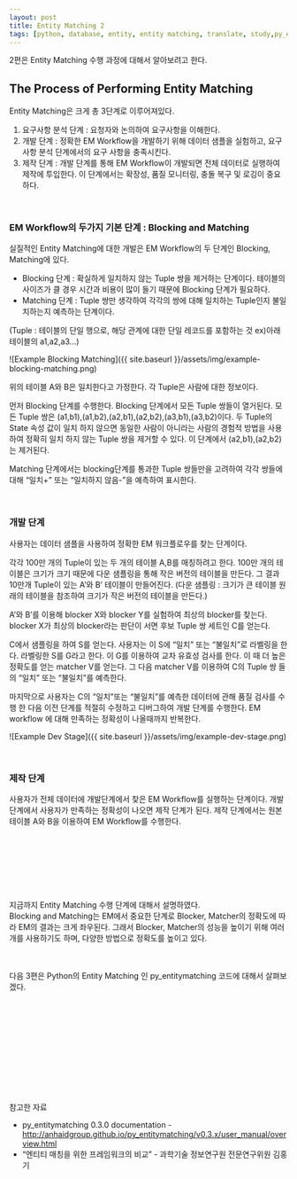 ```yaml
---
layout: post
title: Entity Matching 2
tags: [python, database, entity, entity matching, translate, study,py_entitymatching]
---
```



2편은 Entity Matching 수행 과정에 대해서 알아보려고 한다. 


## The Process of Performing Entity Matching

Entity Matching은 크게 총 3단계로 이루어져있다.

1. 요구사항 분석 단계 : 요청자와 논의하여 요구사항을 이해한다. 
2. 개발 단계  : 정확한 EM Workflow을 개발하기 위해 데이터 샘플을 실험하고, 요구사항 분석 단계에서의 요구 사항을 충족시킨다.
3. 제작 단계  : 개발 단계를 통해 EM Workflow이 개발되면 전체 데이터로 실행하여 제작에 투입한다. 이 단계에서는 확장성, 품질 모니터링, 충돌 복구 및 로깅이 중요하다.
<br>

### EM Workflow의 두가지 기본 단계 : Blocking and Matching

실질적인 Entity Matching에 대한 개발은 EM Workflow의 두 단계인 Blocking, Matching에 있다. 
 * Blocking 단계 :  확실하게 일치하지 않는 Tuple 쌍을 제거하는 단계이다. 테이블의 사이즈가 클 경우 시간과 비용이 많이 들기 때문에 Blocking 단계가 필요하다. 
 * Matching 단계 : Tuple 쌍만 생각하여 각각의 쌍에 대해 일치하는 Tuple인지 불일치하는지 예측하는 단계이다. 

 (Tuple : 테이블의 단일 행으로, 해당 관계에 대한 단일 레코드를 포함하는 것 ex)아래 테이블의 a1,a2,a3...)


![Example Blocking Matching]({{ site.baseurl }}/assets/img/example-blocking-matching.png)

위의 테이블 A와 B은 일치한다고 가정한다. 각 Tuple은 사람에 대한 정보이다. 


먼저 Blocking 단계를 수행한다. Blocking 단계에서 모든 Tuple 쌍들이 열거된다. 모든 Tuple 쌍은 (a1,b1),(a1,b2),(a2,b1),(a2,b2),(a3,b1),(a3,b2)이다. 두 Tuple의 State 속성 값이 일치 하지 않으면 동일한 사람이 아니라는 사람의 경험적 방법을 사용하여 정확히 일치 하지 않는 Tuple 쌍을 제거할 수 있다. 이 단계에서 (a2,b1),(a2,b2)는 제거된다. 


Matching 단계에서는 blocking단계를 통과한 Tuple 쌍들만을 고려하여 각각 쌍들에 대해 “일치+” 또는 “일치하지 않음-”을 예측하여 표시한다. 

<br>

### 개발 단계

사용자는 데이터 샘플을 사용하여 정확한 EM 워크플로우를 찾는 단계이다. 

각각 100만 개의 Tuple이 있는 두 개의 테이블 A,B를 매칭하려고 한다. 100만 개의 테이블은 크기가 크기 때문에 다운 샘플링을 통해 작은 버전의 테이블을 만든다. 그 결과 10만개 Tuple이 있는 A’와 B’ 테이블이 만들어진다. (다운 샘플링 : 크기가 큰 테이블 원래의 테이블을 참조하여 크기가 작은 버전의 테이블을 만든다.)<br>

 A’와 B’를 이용해 blocker X와 blocker Y를 실험하여 최상의 blocker를 찾는다. blocker X가 최상의 blocker라는 판단이 서면 후보 Tuple 쌍 세트인 C를 얻는다. <br>

C에서 샘플링을 하여 S를 얻는다. 사용자는 이 S에 “일치” 또는 “불일치”로 라벨링을 한다.  라벨링한 S를 G라고 한다. 이 G를 이용하여 교차 유효성 검사를 한다. 이 때 더 높은 정확도를 얻는 matcher V를 얻는다. 그 다음  matcher V를 이용하여 C의 Tuple 쌍 들의 “일치” 또는 “불일치”를 예측한다. <br>

마지막으로 사용자는 C의 “일치”또는 “불일치”를 예측한 데이터에 관해 품질 검사를 수행 한 다음 이전 단계를 적절히 수정하고 디버그하여 개발 단계를 수행한다. EM workflow 에 대해 만족하는 정확성이 나올때까지 반복한다.
<br>

![Example Dev Stage]({{ site.baseurl }}/assets/img/example-dev-stage.png)

<br>

### 제작 단계 
사용자가 전체 데이터에 개발단계에서 찾은 EM Workflow를 실행하는 단계이다.
개발 단계에서 사용자가 만족하는 정확성이 나오면 제작 단계가 된다. 제작 단계에서는 원본 테이블 A와 B을 이용하여 EM Workflow를 수행한다. 


<br><br>
---
<br><br>
지금까지 Entity Matching 수행 단계에 대해서 설명하였다. <br>
Blocking and Matching는 EM에서 중요한 단계로 Blocker, Matcher의 정확도에 따라 EM의 결과는 크게 좌우된다.
그래서 Blocker, Matcher의 성능을 높이기 위해 여러 개를 사용하기도 하며, 다양한 방법으로 정확도를 높이고 있다. 

<br><br>
다음 3편은 Python의 Entity Matching 인 py_entitymatching 코드에 대해서 살펴보겠다.





<br><br>
<br><br><br><br>
---
참고한 자료 <br>
* py_entitymatching 0.3.0 documentation - http://anhaidgroup.github.io/py_entitymatching/v0.3.x/user_manual/overview.html <br>
* “엔티티 매칭을 위한 프레임워크의 비교” - 과학기술 정보연구원 전문연구위원 김홍기
